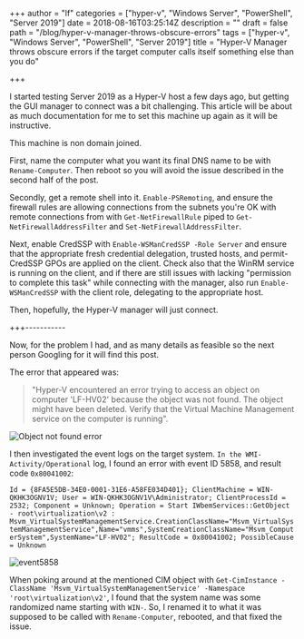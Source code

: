 +++
author = "lf"
categories = ["hyper-v", "Windows Server", "PowerShell", "Server 2019"]
date = 2018-08-16T03:25:14Z
description = ""
draft = false
path = "/blog/hyper-v-manager-throws-obscure-errors"
tags = ["hyper-v", "Windows Server", "PowerShell", "Server 2019"]
title = "Hyper-V Manager throws obscure errors if the target computer calls itself something else than you do"

+++

I started testing Server 2019 as a Hyper-V host a few days ago, but getting the GUI manager to connect was a bit challenging. This article will be about as much documentation for me to set this machine up again as it will be instructive.

This machine is non domain joined.

First, name the computer what you want its final DNS name to be with `Rename-Computer`. Then reboot so you will avoid the issue described in the second half of the post.

Secondly, get a remote shell into it. `Enable-PSRemoting`, and ensure the firewall rules are allowing connections from the subnets you're OK with remote connections from with `Get-NetFirewallRule` piped to `Get-NetFirewallAddressFilter` and `Set-NetFirewallAddressFilter`.

Next, enable CredSSP with `Enable-WSManCredSSP -Role Server` and ensure that the appropriate fresh credential delegation, trusted hosts, and permit-CredSSP GPOs are applied on the client. Check also that the WinRM service is running on the client, and if there are still issues with lacking "permission to complete this task" while connecting with the manager, also run `Enable-WSManCredSSP` with the client role, delegating to the appropriate host.

Then, hopefully, the Hyper-V manager will just connect.

+++-----------

Now, for the problem I had, and as many details as feasible so the next person Googling for it will find this post.

The error that appeared was:

> "Hyper-V encountered an error trying to access an object on computer 'LF-HV02' because the object was not found. The object might have been deleted. Verify that the Virtual Machine Management service on the computer is running".

![Object not found error](/blog/content/images/2018/08/XH8q54D.png)

I then investigated the event logs on the target system. `In the WMI-Activity/Operational` log, I found an error with event ID 5858, and result code `0x80041002`:

```Id = {8FA5E5DB-34E0-0001-31E6-A58FE034D401}; ClientMachine = WIN-QKHK3OGNV1V; User = WIN-QKHK3OGNV1V\Administrator; ClientProcessId = 2532; Component = Unknown; Operation = Start IWbemServices::GetObject - root\virtualization\v2 : Msvm_VirtualSystemManagementService.CreationClassName="Msvm_VirtualSystemManagementService",Name="vmms",SystemCreationClassName="Msvm_ComputerSystem",SystemName="LF-HV02"; ResultCode = 0x80041002; PossibleCause = Unknown```

![event5858](/blog/content/images/2018/08/event5858.png)

When poking around at the mentioned CIM object with `Get-CimInstance -ClassName 'Msvm_VirtualSystemManagementService' -Namespace 'root\virtualization\v2'`, I found that the system name was some randomized name starting with `WIN-`. So, I renamed it to what it was supposed to be called with `Rename-Computer`, rebooted, and that fixed the issue.


